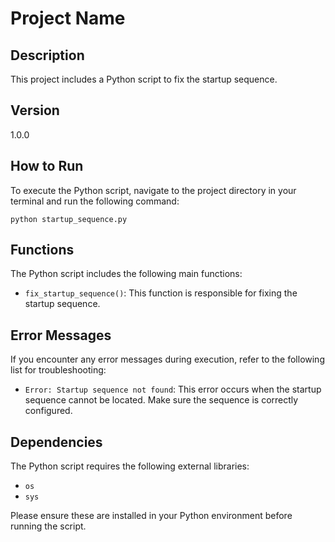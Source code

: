 # Project Name

## Description
This project includes a Python script to fix the startup sequence. 

## Version
1.0.0

## How to Run
To execute the Python script, navigate to the project directory in your terminal and run the following command:

```
python startup_sequence.py
```

## Functions
The Python script includes the following main functions:

- `fix_startup_sequence()`: This function is responsible for fixing the startup sequence.

## Error Messages
If you encounter any error messages during execution, refer to the following list for troubleshooting:

- `Error: Startup sequence not found`: This error occurs when the startup sequence cannot be located. Make sure the sequence is correctly configured.

## Dependencies
The Python script requires the following external libraries:

- `os`
- `sys`

Please ensure these are installed in your Python environment before running the script.